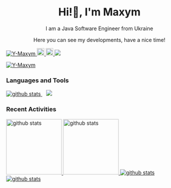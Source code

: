 <h1 align="center">Hi!👋, I'm Maxym</h1> 
<p align="center">I am a Java Software Engineer from Ukraine</p>
<p align="center">Here you can see my developments, have a nice time!</p>

<p align="left"> 
   <a href="https://github.com/Y-Maxym">
    <img src="https://komarev.com/ghpvc/?username=Y-Maxym" alt="Y-Maxym" />
  </a>
  <a href="https://github.com/Y-Maxym">
    <img height="20" src="https://img.shields.io/github/followers/Y-Maxym?label=follow&logo=github&style=flat" />
  </a>
  <a href="https://github.com/Y-Maxym">
    <img height="20" src="https://img.shields.io/github/stars/Y-Maxym?logo=github&style=flat" />
  </a>
   <a href="https://wakatime.com/@darkworld">
      <img  src="https://wakatime.com/badge/user/018f0235-d802-4f6b-982a-b8a7b09eee12.svg"/>
   </a>
</p>

<p align="left">
  <a href="https://github.com/ryo-ma/github-profile-trophy">
    <img src="https://github-profile-trophy.vercel.app/?username=Y-Maxym&theme=onedark&no-frame=true" alt="Y-Maxym" />
  </a>
</p>

### Languages and Tools

<div align="left">
   <a href="https://github.com/anuraghazra/github-readme-stats">
    <img alt="github stats" src="https://github-readme-stats.vercel.app/api/top-langs/?username=Y-Maxym&layout=compact&theme=onedark&hide_border=true"/>
  </a>
   &ensp;
   <a href="https://skillicons.dev">
    <img src="https://skillicons.dev/icons?i=java,spring,git,aws,html,css,mysql,postgres,docker,kubernetes,maven,gradle,kafka,rabbitmq,redis,idea,postman,obsidian&perline=6" />
  </a>
</div>

<h3 align="left">Recent Activities</h3>

<div align="left">
  <a href="https://github.com/anuraghazra/github-readme-stats">
    <img alt="github stats" height="150px" src="https://github-readme-stats.vercel.app/api?username=Y-Maxym&count_private=true&show_icons=true&custom_title=GitHub%20Stats&theme=onedark&hide_border=true" />
  </a>
  <a href="https://github.com/DenverCoder1/github-readme-streak-stats">
    <img alt="github stats" height="150px" src="https://streak-stats.demolab.com?user=Y-Maxym&theme=onedark&hide_border=true" />
  </a>
   <a href="https://github.com/vn7n24fzkq/github-profile-summary-cards">
    <img alt="github stats" src="http://github-profile-summary-cards.vercel.app/api/cards/profile-details?username=Y-Maxym&theme=onedark"/>
  </a>
</div>

<div align="left">
  <a href="https://wakatime.com/">
    <img alt="github stats" src="https://github-readme-stats.vercel.app/api/wakatime?username=darkworld&layout=compact&theme=onedark&hide_border=true&custom_title=Language%20stats%20(start%2024%20Apr%202024)"/>
  </a>
</div>

<!--
**Y-Maxym/Y-Maxym** is a ✨ _special_ ✨ repository because its `README.md` (this file) appears on your GitHub profile.

Here are some ideas to get you started:

- 🔭 I’m currently working on ...
- 🌱 I’m currently learning ...
- 👯 I’m looking to collaborate on ...
- 🤔 I’m looking for help with ...
- 💬 Ask me about ...
- 📫 How to reach me: ...
- 😄 Pronouns: ...
- ⚡ Fun fact: ...
-->
